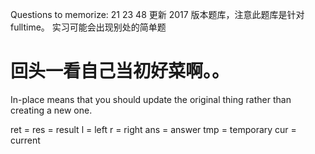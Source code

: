 Questions to memorize: 21 23 48
更新 2017 版本题库，注意此题库是针对fulltime。 实习可能会出现别处的简单题

# 回头一看自己当初好菜啊。。

In-place means that you should update the original thing rather than creating a new one.


ret = res = result
l = left
r = right
ans = answer
tmp = temporary
cur = current
